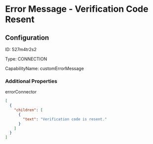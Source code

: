 # Error Message - Verification Code Resent
## Configuration
ID:  527m4tr2s2

Type: CONNECTION 

CapabilityName: customErrorMessage






### Additional Properties
errorConnector
```json 
[
  {
    "children": [
      {
        "text": "Verification code is resent."
      }
    ]
  }
]
```




